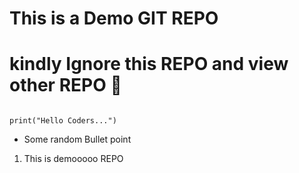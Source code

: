 # This is a Demo GIT REPO
# kindly Ignore this REPO and view other REPO 🫡

```

print("Hello Coders...")

```

- Some random Bullet point

1. This is demooooo REPO
